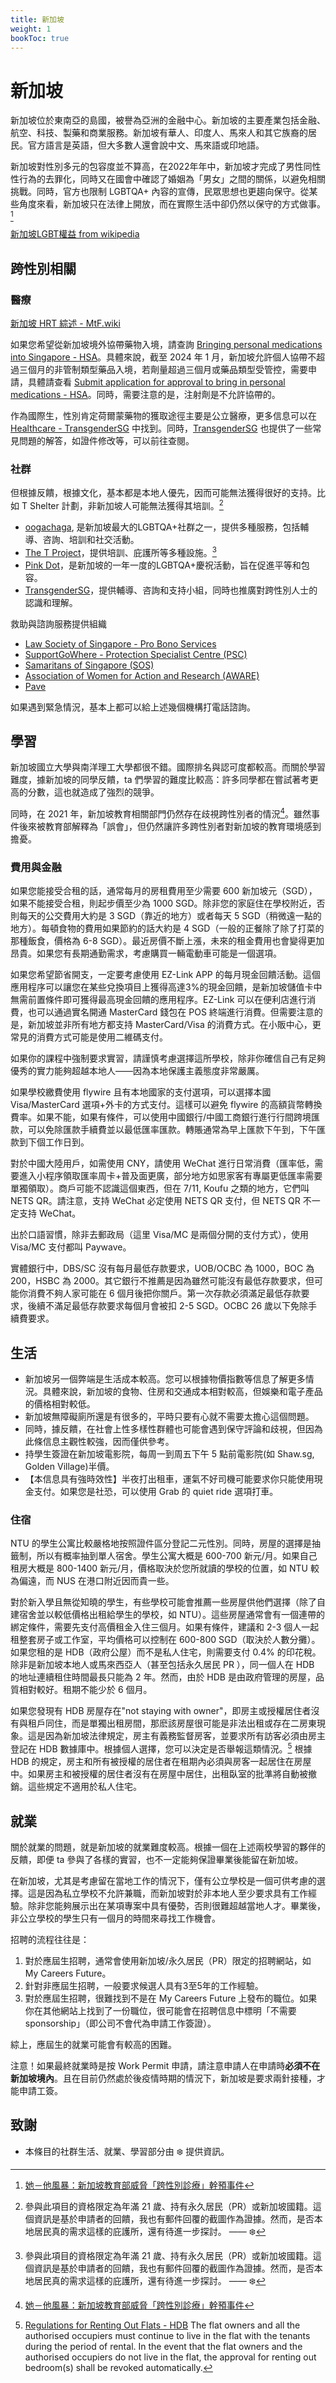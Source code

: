 ```yaml
---
title: 新加坡
weight: 1
bookToc: true
---
```


# 新加坡

新加坡位於東南亞的島國，被譽為亞洲的金融中心。新加坡的主要產業包括金融、航空、科技、製藥和商業服務。新加坡有華人、印度人、馬來人和其它族裔的居民。官方語言是英語，但大多數人還會說中文、馬來語或印地語。

新加坡對性別多元的包容度並不算高，在2022年年中，新加坡才完成了男性同性性行為的去罪化，同時又在國會中確認了婚姻為「男女」之間的關係，以避免相關挑戰。同時，官方也限制 LGBTQA+ 內容的宣傳，民眾思想也更趨向保守。從某些角度來看，新加坡只在法律上開放，而在實際生活中卻仍然以保守的方式做事。[^1]

[新加坡LGBT權益 from wikipedia](https://zh.wikipedia.org/zh-cn/%E6%96%B0%E5%8A%A0%E5%9D%A1LGBT%E6%9D%83%E7%9B%8A)

## 跨性別相關


### 醫療

[新加坡 HRT 綜述 - MtF.wiki](https://mtf.wiki/zh-cn/docs/hrt/singapore/overview/)

如果您希望從新加坡境外協帶藥物入境，請查詢 [Bringing personal medications into Singapore - HSA](https://www.hsa.gov.sg/personal-medication)。具體來說，截至 2024 年 1 月，新加坡允許個人協帶不超過三個月的非管制類型藥品入境，若劑量超過三個月或藥品類型受管控，需要申請，具體請查看 [Submit application for approval to bring in personal medications - HSA](https://www.hsa.gov.sg/personal-medication/submit-application-for-approval-to-bring-in-personal-medications-(new))。同時，需要注意的是，注射劑是不允許協帶的。

作為國際生，性別肯定荷爾蒙藥物的獲取途徑主要是公立醫療，更多信息可以在 [Healthcare - TransgenderSG](https://transgendersg.com/healthcare/) 中找到。同時，[TransgenderSG](https://transgendersg.com) 也提供了一些常見問題的解答，如證件修改等，可以前往查閱。



### 社群

但根據反饋，根據文化，基本都是本地人優先，因而可能無法獲得很好的支持。比如 T Shelter 計劃，非新加坡人可能無法獲得其培訓。[^2]

- [oogachaga](https://oogachaga.com/), 是新加坡最大的LGBTQA+社群之一，提供多種服務，包括輔導、咨詢、培訓和社交活動。
- [The T Project](https://www.thetprojectsg.org/)，提供培訓、庇護所等多種設施。[^2]
- [Pink Dot](https://pinkdot.sg/)，是新加坡的一年一度的LGBTQA+慶祝活動，旨在促進平等和包容。
- [TransgenderSG](https://transgendersg.com/)，提供輔導、咨詢和支持小組，同時也推廣對跨性別人士的認識和理解。

救助與諮詢服務提供組織

- [Law Society of Singapore - Pro Bono Services](https://www.lawsociety.org.sg/our-community/pro-bono-services/)
- [SupportGoWhere - Protection Specialist Centre (PSC)](https://supportgowhere.life.gov.sg/services/SVC-FVSCF/protection-specialist-centre-psc)
- [Samaritans of Singapore (SOS)](https://www.sos.org.sg)
- [Association of Women for Action and Research (AWARE)](https://sacc.aware.org.sg)
- [Pave](https://www.pave.org.sg)

如果遇到緊急情況，基本上都可以給上述幾個機構打電話諮詢。



## 學習

新加坡國立大學與南洋理工大學都很不錯。國際排名與認可度都較高。而關於學習難度，據新加坡的同學反饋，ta 們學習的難度比較高：許多同學都在嘗試著考更高的分數，這也就造成了強烈的競爭。

同時，在 2021 年，新加坡教育相關部門仍然存在歧視跨性別者的情況[^1]。雖然事件後來被教育部解釋為「誤會」，但仍然讓許多跨性別者對新加坡的教育環境感到擔憂。

### 費用與金融

如果您能接受合租的話，通常每月的房租費用至少需要 600 新加坡元（SGD），如果不能接受合租，則起步價至少為 1000 SGD。除非您的家庭住在學校附近，否則每天的公交費用大約是 3 SGD（靠近的地方）或者每天 5 SGD（稍微遠一點的地方）。每頓食物的費用如果節約的話大約是 4 SGD（一般的正餐除了除了打菜的那種飯食，價格為 6-8 SGD）。最近房價不斷上漲，未來的租金費用也會變得更加昂貴。如果您有長期通勤需求，考慮購買一輛電動車可能是一個選項。

如果您希望節省開支，一定要考慮使用 EZ-Link APP 的每月現金回饋活動。這個應用程序可以讓您在某些兌換項目上獲得高達3%的現金回饋，是新加坡儲值卡中無需前置條件即可獲得最高現金回饋的應用程序。EZ-Link 可以在便利店進行消費，也可以通過實名開通 MasterCard 錢包在 POS 終端進行消費。但需要注意的是，新加坡並非所有地方都支持 MasterCard/Visa 的消費方式。在小販中心，更常見的消費方式可能是使用二維碼支付。

如果你的課程中強制要求實習，請謹慎考慮選擇這所學校，除非你確信自己有足夠優秀的實力能夠超越本地人——因為本地保護主義態度非常嚴厲。

如果學校繳費使用 flywire 且有本地國家的支付選項，可以選擇本國 Visa/MasterCard 選項+外卡的方式支付。這樣可以避免 flywire 的高額貨幣轉換費率。如果不能，如果有條件，可以使用中國銀行/中國工商銀行進行行間跨境匯款，可以免除匯款手續費並以最低匯率匯款。轉賬通常為早上匯款下午到，下午匯款到下個工作日到。

對於中國大陸用戶，如需使用 CNY，請使用 WeChat 進行日常消費（匯率低，需要進入小程序領取匯率周卡+普及面更廣，部分地方如思家客有專屬更低匯率需要單獨領取）。商戶可能不認識這個東西，但在 7/11, Koufu 之類的地方，它們叫 NETS QR。請注意，支持 WeChat 必定使用 NETS QR 支付，但 NETS QR 不一定支持 WeChat。

出於口語習慣，除非去郵政局（這里 Visa/MC 是兩個分開的支付方式），使用 Visa/MC 支付都叫 Paywave。

實體銀行中，DBS/SC 沒有每月最低存款要求，UOB/OCBC 為 1000，BOC 為 200，HSBC 為 2000。其它銀行不推薦是因為雖然可能沒有最低存款要求，但可能你消費不夠人家可能在 6 個月後把你關戶。第一次存款必須滿足最低存款要求，後續不滿足最低存款要求每個月會被扣 2-5 SGD。OCBC 26 歲以下免除手續費要求。


## 生活

- 新加坡另一個弊端是生活成本較高。您可以根據物價指數等信息了解更多情況。具體來說，新加坡的食物、住房和交通成本相對較高，但娛樂和電子產品的價格相對較低。
- 新加坡無障礙廁所還是有很多的，平時只要有心就不需要太擔心這個問題。
- 同時，據反饋，在社會上性多樣性群體也可能會遇到保守評論和歧視，但因為此條信息主觀性較強，因而僅供參考。
- 持學生簽證在新加坡電影院，每周一到周五下午 5 點前電影院(如 Shaw.sg, Golden Village)半價。
- 【本信息具有強時效性】半夜打出租車，運氣不好司機可能要求你只能使用現金支付。如果您是社恐，可以使用 Grab 的 quiet ride 選項打車。



### 住宿

NTU 的學生公寓比較嚴格地按照證件區分登記二元性別。同時，房屋的選擇是抽籤制，所以有概率抽到單人宿舍。學生公寓大概是 600-700 新元/月。如果自己租房大概是 800-1400 新元/月，價格取決於您所就讀的學校的位置，如 NTU 較為偏遠，而 NUS 在港口附近因而貴一些。

對於新入學且無從知曉的學生，有些學校可能會推薦一些房屋供他們選擇（除了自建宿舍並以較低價格出租給學生的學校，如 NTU）。這些房屋通常會有一個連帶的綁定條件，需要先支付高價租金入住三個月。如果有條件，建議和 2-3 個人一起租整套房子或工作室，平均價格可以控制在 600-800 SGD（取決於人數分攤）。如果您租的是 HDB（政府公屋）而不是私人住宅，則需要支付 0.4% 的印花稅。除非是新加坡本地人或馬來西亞人（甚至包括永久居民 PR ），同一個人在 HDB 的地址連續租住時間最長只能為 2 年。然而，由於 HDB 是由政府管理的房屋，品質相對較好。租期不能少於 6 個月。

如果您發現有 HDB 房屋存在"not staying with owner"，即房主或授權居住者沒有與租戶同住，而是單獨出租房間，那麽該房屋很可能是非法出租或存在二房東現象。這是因為新加坡法律規定，房主有義務監督房客，並要求所有訪客必須由房主登記在 HDB 數據庫中。根據個人選擇，您可以決定是否舉報這類情況。[^3] 根據 HDB 的規定，房主和所有被授權的居住者在租期內必須與房客一起居住在房屋中。如果房主和被授權的居住者沒有在房屋中居住，出租臥室的批準將自動被撤銷。這些規定不適用於私人住宅。

## 就業

關於就業的問題，就是新加坡的就業難度較高。根據一個在上述兩校學習的夥伴的反饋，即便 ta 參與了各樣的實習，也不一定能夠保證畢業後能留在新加坡。

在新加坡，尤其是考慮留在當地工作的情況下，僅有公立學校是一個可供考慮的選擇。這是因為私立學校不允許兼職，而新加坡對於非本地人至少要求具有工作經驗。除非您能夠展示出在某項專案中具有優勢，否則很難超越當地人才。畢業後，非公立學校的學生只有一個月的時間來尋找工作機會。

招聘的流程往往是：
1. 對於應屆生招聘，通常會使用新加坡/永久居民（PR）限定的招聘網站，如 My Careers Future。
2. 針對非應屆生招聘，一般要求候選人具有3至5年的工作經驗。
3. 對於應屆生招聘，很難找到不是在 My Careers Future 上發布的職位。如果你在其他網站上找到了一份職位，很可能會在招聘信息中標明「不需要 sponsorship」（即公司不會代為申請工作簽證）。

綜上，應屆生的就業可能會有較高的困難。

注意！如果最終就業時是按 Work Permit 申請，請注意申請人在申請時**必須不在新加坡境內**。且在目前仍然處於後疫情時期的情況下，新加坡是要求兩針接種，才能申請工簽。



## 致謝

- 本條目的社群生活、就業、學習部分由 ❄️ 提供資訊。


[^1]: [她－他風暴：新加坡教育部威脅「跨性別診療」幹預事件](https://global.udn.com/global_vision/story/8664/5228209)
[^2]: 參與此項目的資格限定為年滿 21 歲、持有永久居民（PR）或新加坡國籍。這個資訊是基於申請者的回饋，我也有郵件回覆的截圖作為證據。然而，是否本地居民真的需求這樣的庇護所，還有待進一步探討。 —— ❄️
[^3]: [Regulations for Renting Out Flats - HDB](https://www.hdb.gov.sg/business/estate-agents-and-salespersons/renting-out-a-flat-or-bedroom/regulations-for-renting-out-flats) The flat owners and all the authorised occupiers must continue to live in the flat with the tenants during the period of rental. In the event that the flat owners and the authorised occupiers do not live in the flat, the approval for renting out bedroom(s) shall be revoked automatically.

